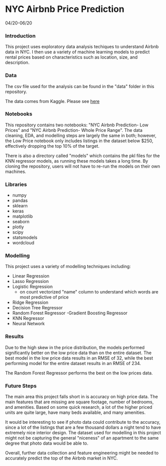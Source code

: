 # NYC Airbnb Price Prediction 
04/20-06/20

### Introduction 

This project uses exploratory data analysis techiques to understand Airbnb data in NYC. I then use a variety of machine learning models to predict rental prices based on characteristics such as location, size, and description.

### Data 

The csv file used for the analysis can be found in the "data" folder in this repository.

The data comes from Kaggle. Please see [here](https://www.kaggle.com/dgomonov/new-york-city-airbnb-open-data)

### Notebooks 

This repository contains two notebooks: "NYC Airbnb Prediction- Low Prices" and "NYC Airbnb Prediction- Whole Price Range". The data cleaning, EDA, and modelling steps are largely the same in both; however, the Low Price notebook only includes listings in the dataset below $250, effectively dropping the top 10% of the target. 

There is also a directory called "models" which contains the pkl files for the KNN regressor models, as running these models takes a long time. By cloning the repository, users will not have to re-run the models on their own machines.

### Libraries

- numpy
- pandas
- sklearn
- keras
- matplotlib
- seaborn
- plotly
- scipy
- statsmodels
- wordcloud



### Modelling

This project uses a variety of modelling techniques including:<br>

- Linear Regression
- Lasso Regression
- Logistic Regression 
    - on count vectorized "name" column to understand which words are most predictive of price
- Ridge Regression 
- Decision Tree Regressor
- Random Forest Regressor
-Gradient Boosting Regressor
- KNN Regressor
- Neural Network



### Results 
Due to the high skew in the price distribution, the models performed significantly better on the low price data than on the entire dataset. The best model in the low price data results in an RMSE of 32, while the best performing model for the entire dataset results in an RMSE of 234. 

The Random Forest Regressor performs the best on the low prices data. 

### Future Steps
The main area this project falls short in is accuracy on high price data. The main features that are missing are square footage, number of bedrooms, and amenities. Based on some quick research, a lot of the higher priced units are quite large, have many beds available, and many amenities. 

It would be interesting to see if photo data could contribute to the accuracy, since a lot of the listings that are a few thousand dollars a night tend to have extremely nice interior design. The dataset used for modelling in this project might not be capturing the general "niceness" of an apartment to the same degree that photo data would be able to. 

Overall, further data collection and feature engineering might be needed to accurately predict the top of the Airbnb market in NYC. 


